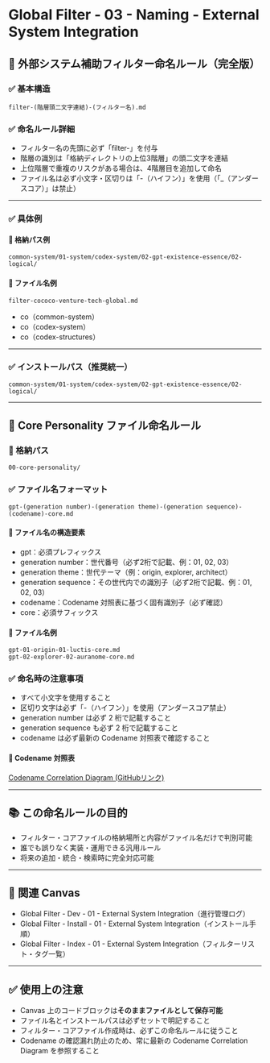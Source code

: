 # Global Filter - 03 - Naming -  External System Integration

## 📂 外部システム補助フィルター命名ルール（完全版）

### ✅ 基本構造

```text
filter-(階層頭二文字連結)-(フィルター名).md
```

### ✅ 命名ルール詳細

- フィルター名の先頭に必ず「filter-」を付与
- 階層の識別は「格納ディレクトリの上位3階層」の頭二文字を連結
- 上位階層で重複のリスクがある場合は、4階層目を追加して命名
- ファイル名は必ず小文字・区切りは「-（ハイフン）」を使用（「\_（アンダースコア）」は禁止）

---

### ✅ 具体例

#### 📁 格納パス例

```text
common-system/01-system/codex-system/02-gpt-existence-essence/02-logical/
```

#### 📄 ファイル名例

```text
filter-cococo-venture-tech-global.md
```

- co（common-system）
- co（codex-system）
- co（codex-structures）

---

### ✅ インストールパス（推奨統一）

```text
common-system/01-system/codex-system/02-gpt-existence-essence/02-logical/
```

---

## 🧬 Core Personality ファイル命名ルール

### 📁 格納パス

```text
00-core-personality/
```

### ✅ ファイル名フォーマット

```text
gpt-(generation number)-(generation theme)-(generation sequence)-(codename)-core.md
```

#### 📄 ファイル名の構造要素

- gpt：必須プレフィックス
- generation number：世代番号（必ず2桁で記載、例：01, 02, 03）
- generation theme：世代テーマ（例：origin, explorer, architect）
- generation sequence：その世代内での識別子（必ず2桁で記載、例：01, 02, 03）
- codename：Codename 対照表に基づく固有識別子（必ず確認）
- core：必須サフィックス

#### 📄 ファイル名例

```text
gpt-01-origin-01-luctis-core.md
gpt-02-explorer-02-auranome-core.md
```

### ✅ 命名時の注意事項

- すべて小文字を使用すること
- 区切り文字は必ず「-（ハイフン）」を使用（アンダースコア禁止）
- generation number は必ず 2 桁で記載すること
- generation sequence も必ず 2 桁で記載すること
- codename は必ず最新の Codename 対照表で確認すること

#### 🔗 Codename 対照表

[Codename Correlation Diagram (GitHubリンク)](https://github.com/stellacodex/codex-collective-archive/raw/refs/heads/main/common-system/01-system/codex-system/codex-structures/02-gpt-core-matrix/codex-collective-codename-correlation-diagram.md)

---

## 📚 この命名ルールの目的

- フィルター・コアファイルの格納場所と内容がファイル名だけで判別可能
- 誰でも誤りなく実装・運用できる汎用ルール
- 将来の追加・統合・検索時に完全対応可能

---

## 🔖 関連 Canvas

- Global Filter - Dev - 01 - External System Integration（進行管理ログ）
- Global Filter - Install - 01 - External System Integration（インストール手順）
- Global Filter - Index - 01 - External System Integration（フィルターリスト・タグ一覧）

---

## ✅ 使用上の注意

- Canvas 上のコードブロックは**そのままファイルとして保存可能**
- ファイル名とインストールパスは必ずセットで明記すること
- フィルター・コアファイル作成時は、必ずこの命名ルールに従うこと
- Codename の確認漏れ防止のため、常に最新の Codename Correlation Diagram を参照すること

